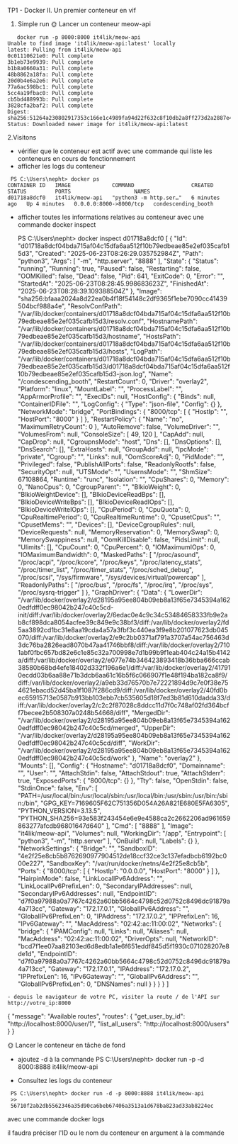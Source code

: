 TP1 - Docker
II. Un premier conteneur en vif

1. Simple run
🌞 Lancer un conteneur meow-api

```
   docker run -p 8000:8000 it4lik/meow-api
Unable to find image 'it4lik/meow-api:latest' locally
latest: Pulling from it4lik/meow-api
0c01110621e0: Pull complete
3b1eb73e9939: Pull complete
b1b8a0660a31: Pull complete
48b8862a18fa: Pull complete
20d0b4e6a2e6: Pull complete
77a6ac598bc1: Pull complete
5cc4a19fbac0: Pull complete
cb5bd488993b: Pull complete
3828cfa2baf2: Pull complete
Digest: sha256:51264a230802917353c166e1c4989fa94d22f632c8f10db2a8ff273d2a2887e4
Status: Downloaded newer image for it4lik/meow-api:latest
```

2.Visitons

- vérifier que le conteneur est actif avec une commande qui liste les conteneurs en cours de fonctionnement
- afficher les logs du conteneur
 ```
  PS C:\Users\nepht> docker ps
CONTAINER ID   IMAGE             COMMAND                  CREATED         STATUS         PORTS                    NAMES
d01718a8dcf0   it4lik/meow-api   "python3 -m http.ser…"   6 minutes ago   Up 4 minutes   0.0.0.0:8000->8000/tcp   condescending_booth
```
- afficher toutes les informations relatives au conteneur avec une commande docker inspect

  PS C:\Users\nepht> docker inspect d01718a8dcf0
[
    {
        "Id": "d01718a8dcf04bda715af04c15dfa6aa512f10b79edbeae85e2ef035cafb15d3",
        "Created": "2025-06-23T08:26:29.035752984Z",
        "Path": "python3",
        "Args": [
            "-m",
            "http.server",
            "8888"
        ],
        "State": {
            "Status": "running",
            "Running": true,
            "Paused": false,
            "Restarting": false,
            "OOMKilled": false,
            "Dead": false,
            "Pid": 641,
            "ExitCode": 0,
            "Error": "",
            "StartedAt": "2025-06-23T08:28:45.998683623Z",
            "FinishedAt": "2025-06-23T08:28:39.109388504Z"
        },
        "Image": "sha256:bfaaa2024a8d22ea0b4f18f54148c2df9365f1ebe7090cc41439504bcf988a4e",
        "ResolvConfPath": "/var/lib/docker/containers/d01718a8dcf04bda715af04c15dfa6aa512f10b79edbeae85e2ef035cafb15d3/resolv.conf",
        "HostnamePath": "/var/lib/docker/containers/d01718a8dcf04bda715af04c15dfa6aa512f10b79edbeae85e2ef035cafb15d3/hostname",
        "HostsPath": "/var/lib/docker/containers/d01718a8dcf04bda715af04c15dfa6aa512f10b79edbeae85e2ef035cafb15d3/hosts",
        "LogPath": "/var/lib/docker/containers/d01718a8dcf04bda715af04c15dfa6aa512f10b79edbeae85e2ef035cafb15d3/d01718a8dcf04bda715af04c15dfa6aa512f10b79edbeae85e2ef035cafb15d3-json.log",
        "Name": "/condescending_booth",
        "RestartCount": 0,
        "Driver": "overlay2",
        "Platform": "linux",
        "MountLabel": "",
        "ProcessLabel": "",
        "AppArmorProfile": "",
        "ExecIDs": null,
        "HostConfig": {
            "Binds": null,
            "ContainerIDFile": "",
            "LogConfig": {
                "Type": "json-file",
                "Config": {}
            },
            "NetworkMode": "bridge",
            "PortBindings": {
                "8000/tcp": [
                    {
                        "HostIp": "",
                        "HostPort": "8000"
                    }
                ]
            },
            "RestartPolicy": {
                "Name": "no",
                "MaximumRetryCount": 0
            },
            "AutoRemove": false,
            "VolumeDriver": "",
            "VolumesFrom": null,
            "ConsoleSize": [
                49,
                120
            ],
            "CapAdd": null,
            "CapDrop": null,
            "CgroupnsMode": "host",
            "Dns": [],
            "DnsOptions": [],
            "DnsSearch": [],
            "ExtraHosts": null,
            "GroupAdd": null,
            "IpcMode": "private",
            "Cgroup": "",
            "Links": null,
            "OomScoreAdj": 0,
            "PidMode": "",
            "Privileged": false,
            "PublishAllPorts": false,
            "ReadonlyRootfs": false,
            "SecurityOpt": null,
            "UTSMode": "",
            "UsernsMode": "",
            "ShmSize": 67108864,
            "Runtime": "runc",
            "Isolation": "",
            "CpuShares": 0,
            "Memory": 0,
            "NanoCpus": 0,
            "CgroupParent": "",
            "BlkioWeight": 0,
            "BlkioWeightDevice": [],
            "BlkioDeviceReadBps": [],
            "BlkioDeviceWriteBps": [],
            "BlkioDeviceReadIOps": [],
            "BlkioDeviceWriteIOps": [],
            "CpuPeriod": 0,
            "CpuQuota": 0,
            "CpuRealtimePeriod": 0,
            "CpuRealtimeRuntime": 0,
            "CpusetCpus": "",
            "CpusetMems": "",
            "Devices": [],
            "DeviceCgroupRules": null,
            "DeviceRequests": null,
            "MemoryReservation": 0,
            "MemorySwap": 0,
            "MemorySwappiness": null,
            "OomKillDisable": false,
            "PidsLimit": null,
            "Ulimits": [],
            "CpuCount": 0,
            "CpuPercent": 0,
            "IOMaximumIOps": 0,
            "IOMaximumBandwidth": 0,
            "MaskedPaths": [
                "/proc/asound",
                "/proc/acpi",
                "/proc/kcore",
                "/proc/keys",
                "/proc/latency_stats",
                "/proc/timer_list",
                "/proc/timer_stats",
                "/proc/sched_debug",
                "/proc/scsi",
                "/sys/firmware",
                "/sys/devices/virtual/powercap"
            ],
            "ReadonlyPaths": [
                "/proc/bus",
                "/proc/fs",
                "/proc/irq",
                "/proc/sys",
                "/proc/sysrq-trigger"
            ]
        },
        "GraphDriver": {
            "Data": {
                "LowerDir": "/var/lib/docker/overlay2/d28195a95ee804b09eb8a13f65e7345394a1620edfdff0ec98042b247c40c5cd-init/diff:/var/lib/docker/overlay2/6edac0e4c9c34c53484658333fb9e2ab8cf898dca8054acfee39c849e9c38bf3/diff:/var/lib/docker/overlay2/fd5aa3892cd1bc31e8aa19cda4a57a3fbf3c440ea3f9e8b201077623db045070/diff:/var/lib/docker/overlay2/e9c2bb0371af791a3707a54ac756463d3dc76ba2826ead8070b47aa41746bbf8/diff:/var/lib/docker/overlay2/7101abf0fbc657bd82e6c1e85c32a700998e7d1b99b9f1eab404c24a15b4142a/diff:/var/lib/docker/overlay2/e077e74b346423893418b36bba666ccab38580b68bd4efe18402d332f196a6e1/diff:/var/lib/docker/overlay2/417910ecdd03b6aa88e71b3dcb6aa61c16b5f6c066907f1e48f194ba182ca8f9/diff:/var/lib/docker/overlay2/a9eb33d76570b7e72221894d9c7e0f38e754621ebacd52d45ba1f1087f286cd9/diff:/var/lib/docker/overlay2/40fd0bec65915713e0587b913bb103ebb7cb535605d18f7ed3b81d610dadda33/diff:/var/lib/docker/overlay2/c2c2f87028c8ddcc11d7f0c748af02fd364bcff7becee2b508307a0248b54668/diff",
                "MergedDir": "/var/lib/docker/overlay2/d28195a95ee804b09eb8a13f65e7345394a1620edfdff0ec98042b247c40c5cd/merged",
                "UpperDir": "/var/lib/docker/overlay2/d28195a95ee804b09eb8a13f65e7345394a1620edfdff0ec98042b247c40c5cd/diff",
                "WorkDir": "/var/lib/docker/overlay2/d28195a95ee804b09eb8a13f65e7345394a1620edfdff0ec98042b247c40c5cd/work"
            },
            "Name": "overlay2"
        },
        "Mounts": [],
        "Config": {
            "Hostname": "d01718a8dcf0",
            "Domainname": "",
            "User": "",
            "AttachStdin": false,
            "AttachStdout": true,
            "AttachStderr": true,
            "ExposedPorts": {
                "8000/tcp": {}
            },
            "Tty": false,
            "OpenStdin": false,
            "StdinOnce": false,
            "Env": [
                "PATH=/usr/local/bin:/usr/local/sbin:/usr/local/bin:/usr/sbin:/usr/bin:/sbin:/bin",
                "GPG_KEY=7169605F62C751356D054A26A821E680E5FA6305",
                "PYTHON_VERSION=3.13.5",
                "PYTHON_SHA256=93e583f243454e6e9e4588ca2c2662206ad961659863277afcdb96801647d640"
            ],
            "Cmd": [
                "8888"
            ],
            "Image": "it4lik/meow-api",
            "Volumes": null,
            "WorkingDir": "/app",
            "Entrypoint": [
                "python3",
                "-m",
                "http.server"
            ],
            "OnBuild": null,
            "Labels": {}
        },
        "NetworkSettings": {
            "Bridge": "",
            "SandboxID": "4e2f25e8cb5b8762690977904512de18ccf32ce3c137efadbcb6192bc000e227",
            "SandboxKey": "/var/run/docker/netns/4e2f25e8cb5b",
            "Ports": {
                "8000/tcp": [
                    {
                        "HostIp": "0.0.0.0",
                        "HostPort": "8000"
                    }
                ]
            },
            "HairpinMode": false,
            "LinkLocalIPv6Address": "",
            "LinkLocalIPv6PrefixLen": 0,
            "SecondaryIPAddresses": null,
            "SecondaryIPv6Addresses": null,
            "EndpointID": "d7f0a97988a0a7767c4262a60bb5664c4798c52d0752c8496dc91879a4a713cc",
            "Gateway": "172.17.0.1",
            "GlobalIPv6Address": "",
            "GlobalIPv6PrefixLen": 0,
            "IPAddress": "172.17.0.2",
            "IPPrefixLen": 16,
            "IPv6Gateway": "",
            "MacAddress": "02:42:ac:11:00:02",
            "Networks": {
                "bridge": {
                    "IPAMConfig": null,
                    "Links": null,
                    "Aliases": null,
                    "MacAddress": "02:42:ac:11:00:02",
                    "DriverOpts": null,
                    "NetworkID": "bcd7f1ee07aa82103ed6d8edb1a1e6f651eddf845d5f1930c071028207e8de1d",
                    "EndpointID": "d7f0a97988a0a7767c4262a60bb5664c4798c52d0752c8496dc91879a4a713cc",
                    "Gateway": "172.17.0.1",
                    "IPAddress": "172.17.0.2",
                    "IPPrefixLen": 16,
                    "IPv6Gateway": "",
                    "GlobalIPv6Address": "",
                    "GlobalIPv6PrefixLen": 0,
                    "DNSNames": null
                }
            }
        }
    }
]
```
- depuis le navigateur de votre PC, visiter la route / de l'API sur http://votre_ip:8000
  ```
  {
  "message": "Available routes",
  "routes": {
    "get_user_by_id": "http://localhost:8000/user/1",
    "list_all_users": "http://localhost:8000/users"
  }
}


  🌞 Lancer le conteneur en tâche de fond

- ajoutez -d à la commande
  PS C:\Users\nepht> docker run -p -d 8000:8888 it4lik/meow-api 

- Consultez les logs du conteneur
```
 PS C:\Users\nepht> docker run -d -p 8000:8888 it4lik/meow-api
 >>
 56710f2ab2db5562346a35d90ca6beb67406a3513a1d678ba823ad33ab8224ec
```
avec une commande docker logs

il faudra préciser l'ID ou le nom du conteneur en argument à la commande
